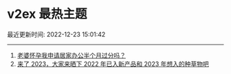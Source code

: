 # v2ex 最热主题

最近更新时间: 2022-12-23 15:01:42

--- 
1. [老婆怀孕我申请居家办公半个月过分吗？](https://www.v2ex.com/t/904239) 
2. [来了 2023，大家来晒下 2022 年已入新产品和 2023 年想入的种草物吧](https://www.v2ex.com/t/904249) 
